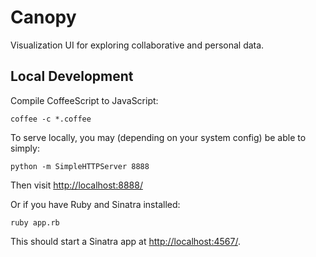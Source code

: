 Canopy
======

Visualization UI for exploring collaborative and personal data.

Local Development
-----------------

Compile CoffeeScript to JavaScript:

    coffee -c *.coffee

To serve locally, you may (depending on your system config) be able to simply:

    python -m SimpleHTTPServer 8888

Then visit <http://localhost:8888/>

Or if you have Ruby and Sinatra installed:

    ruby app.rb

This should start a Sinatra app at <http://localhost:4567/>.

